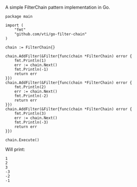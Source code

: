 A simple FilterChain pattern implementation in Go.

	package main
	
	import (
	    "fmt"
	    "github.com/vti/go-filter-chain"
	)

	chain := FilterChain{}

	chain.AddFilter(&Filter{func(chain *FilterChain) error {
		fmt.Println(1)
		err := chain.Next()
		fmt.Println(-1)
		return err
	}})
	chain.AddFilter(&Filter{func(chain *FilterChain) error {
		fmt.Println(2)
		err := chain.Next()
		fmt.Println(-2)
		return err
	}})
	chain.AddFilter(&Filter{func(chain *FilterChain) error {
		fmt.Println(3)
		err := chain.Next()
		fmt.Println(-3)
		return err
	}})

	chain.Execute()

Will print:

    1
    2
    3
    -3
    -2
    -1
